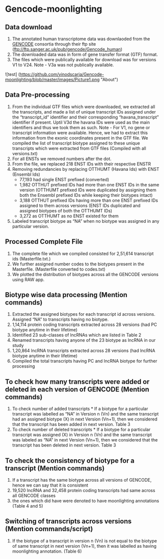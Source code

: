 # Gencode-moonlighting

## Data download
1. The annotated human transcriptome data was downlaoded from the [GENCODE](http://www.gencodegenes.org/) consortia through their ftp site (ftp://ftp.sanger.ac.uk/pub/gencode/Gencode_human)
2. The downloaded data was in form of gene transfer format (GTF) format.
3. The files which were publically available for download was for versions V1 to V24. Note -  V3a was not publically available.

![test] (https://github.com/vinodscaria/Gencode-moonlighting/blob/master/images/Picture1.png "About")

## Data Pre-processing
1. From the individual GTF files which were downloaded, we extracted all the transcripts, and made a list of unique transcript IDs assigned under the “transcript_id” identifier and their corresponding “havana_transcript” identifier if present. Uptil V3d the havana IDs were used as the main identifiers and thus we took them as such. Note - For V1, no gene or transcript information were available. Hence, we  had to extract this information from the exonic coordinates present in the GTF file. We compiled the list of transcript biotype assigned to these unique transcripts which were extracted from GTF files (Compiled with all versions.txt)
2. For all ENSTs we removed numbers after the dot.
3. From the file,  we replaced 218 ENST IDs with their respective ENSTR 
4. Removing redundancies by replacing OTTHUMT (Havana Ids) with ENST (Ensembl Ids)
	* 77,193 had single ENST prefixed (converted)
	* 1,982 OTTHUT prefixed  IDs had more than one ENST IDs in the same version (OTTHUMT prefixed IDs were duplicated by assigning them both the Ensembl prefixed IDs while keeping their biotypes intact) 
	* 3,188 OTTHUT prefixed IDs having more than one ENST prefixed IDs assigned to them across versions (ENST IDs duplicated and assigned biotypes of both the OTTHUMT IDs)
	* 3,272  as OTTHUMT as no ENST existed for them
5. Labeled transcript biotype as “NA” when no biotype was assigned in any particular version.  

## Processed Complete File 
1. The complete file which we compiled consisted for 2,51,614 transcript ids (Masterfile.txt.)
2. We further assigned number codes to the biotypes present in the Masterfile. (Masterfile converted to codes.txt)
3. We plotted the distribution of biotypes across all the GENCODE versions using RAW app.

## Biotype wise data processing (Mention commands)
1. Extracted the assigned biotypes for each transcript id across versions. Assigned “NA” to transcripts having no biotype.
2. 1,14,114 protein coding transcripts extracted across 28 versions (had PC biotype anytime in their lifetime)
3. Identified 23 sub-classes of lncRNAs which are listed in Table 2 
4. Renamed transcripts having anyone of the 23 biotype as lncRNA in our study
5. 1,20,864  lncRNA transcripts extracted across 28 versions (had lncRNA biotype anytime in their lifetime)
6. Compiled the total transcripts having PC and lncRNA biotype for further processing


## To check how many transcripts were added or deleted in each version of GENCODE (Mention commands)
1. To check number of added transcripts
           * If a biotype for a particular transcript was labelled as “NA” in Version n (Vn) and the same transcript had an assigned biotype (X)  in next Version (Vn+1), then we considered that the transcript has been added in next version. Table 3
2. To check number of deleted transcripts
           * If a biotype for a particular transcript was assigned (X) in Version n (Vn) and the same transcript was labeled as “NA”  in next Version (Vn+1), then we considered that the transcript has been deleted in next version. Table 3

## To check the consistency of biotype for a transcript (Mention commands)
1. If a transcript has the same biotype across all versions of GENCODE, hence we can say that it is consistent
2. 19,520 lncRNA  and 32,458 protein coding transcripts had same across all GENCODE classes
3. the ones which did have were denoted to have moonlighting annotations (Table 4 and 5) 

## Switching of transcripts across versions (Mention commands/script)
1. If the biotype of a transcript in version n (Vn) is not equal to the biotype of same transcript in next version (Vn+1), then it was labelled as having moonlighting annotation.  (Table 6)
